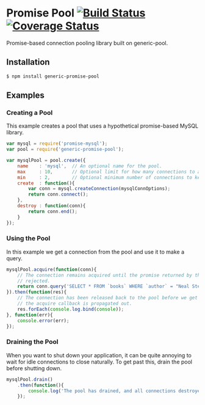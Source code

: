 # Promise Pool [![Build Status][1]](https://travis-ci.org/NatalieWolfe/node-promise-pool) [![Coverage Status][2]](https://coveralls.io/r/NatalieWolfe/node-promise-pool)
Promise-based connection pooling library built on generic-pool.

## Installation
```sh
$ npm install generic-promise-pool
```

## Examples

### Creating a Pool
This example creates a pool that uses a hypothetical promise-based MySQL library.
```js
var mysql = require('promise-mysql');
var pool = require('generic-promise-pool');

var mysqlPool = pool.create({
    name    : 'mysql',  // An optional name for the pool.
    max     : 10,       // Optional limit for how many connections to allow.
    min     : 2,        // Optional minimum number of connections to keep in the pool.
    create  : function(){
        var conn = mysql.createConnection(mysqlConnOptions);
        return conn.connect();
    },
    destroy : function(conn){
        return conn.end();
    }
});
```

### Using the Pool
In this example we get a connection from the pool and use it to make a query.
```js
mysqlPool.acquire(function(conn){
    // The connection remains acquired until the promise returned by this function is resolved or
    // rejected.
    return conn.query('SELECT * FROM `books` WHERE `author` = "Neal Stephenson"');
}).then(function(res){
    // The connection has been released back to the pool before we get here, and the results from
    // the acquire callback is propagated out.
    res.forEach(console.log.bind(console));
}, function(err){
    console.error(err);
});
```

### Draining the Pool
When you want to shut down your application, it can be quite annoying to wait for idle connections
to close naturally. To get past this, drain the pool before shutting down.
```js
mysqlPool.drain()
    .then(function(){
        console.log('The pool has drained, and all connections destroyed.');
    });
```

[1]: https://travis-ci.org/NatalieWolfe/node-promise-pool.svg?branch=master
[2]: https://coveralls.io/repos/NatalieWolfe/node-promise-pool/badge.svg
